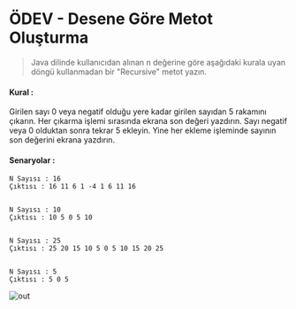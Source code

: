 # ÖDEV - Desene Göre Metot Oluşturma

> Java dilinde kullanıcıdan alınan n değerine göre aşağıdaki kurala uyan döngü kullanmadan bir "Recursive" metot yazın.

#### Kural :  
Girilen sayı 0 veya negatif olduğu yere kadar girilen sayıdan 5 rakamını çıkarın. Her çıkarma işlemi sırasında ekrana son değeri yazdırın. Sayı negatif veya 0 olduktan sonra tekrar 5 ekleyin. Yine her ekleme işleminde sayının son değerini ekrana yazdırın.


#### Senaryolar :
 
```
N Sayısı : 16
Çıktısı : 16 11 6 1 -4 1 6 11 16 


N Sayısı : 10
Çıktısı : 10 5 0 5 10 


N Sayısı : 25
Çıktısı : 25 20 15 10 5 0 5 10 15 20 25 


N Sayısı : 5
Çıktısı : 5 0 5 
```
 
![out](https://user-images.githubusercontent.com/35347777/139590908-ed00a400-c458-404a-8619-7adda988b849.gif)
